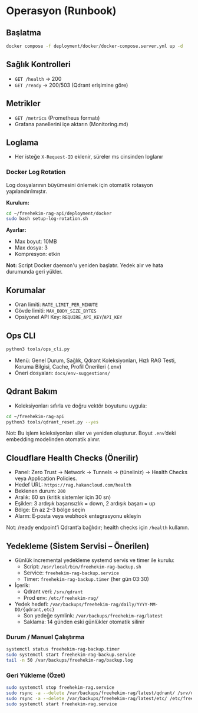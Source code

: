 # Operasyon (Runbook)

## Başlatma
```bash
docker compose -f deployment/docker/docker-compose.server.yml up -d
```

## Sağlık Kontrolleri
- `GET /health` → 200
- `GET /ready` → 200/503 (Qdrant erişimine göre)

## Metrikler
- `GET /metrics` (Prometheus formatı)
- Grafana panellerini içe aktarın (Monitoring.md)

## Loglama
- Her isteğe `X-Request-ID` eklenir, süreler ms cinsinden loglanır

### Docker Log Rotation
Log dosyalarının büyümesini önlemek için otomatik rotasyon yapılandırılmıştır.

**Kurulum:**
```bash
cd ~/freehekim-rag-api/deployment/docker
sudo bash setup-log-rotation.sh
```

**Ayarlar:**
- Max boyut: 10MB
- Max dosya: 3
- Kompresyon: etkin

**Not:** Script Docker daemon'u yeniden başlatır. Yedek alır ve hata durumunda geri yükler.

## Korumalar
- Oran limiti: `RATE_LIMIT_PER_MINUTE`
- Gövde limiti: `MAX_BODY_SIZE_BYTES`
- Opsiyonel API Key: `REQUIRE_API_KEY`/`API_KEY`

## Ops CLI
```bash
python3 tools/ops_cli.py
```
- Menü: Genel Durum, Sağlık, Qdrant Koleksiyonları, Hızlı RAG Testi, Koruma Bilgisi, Cache, Profil Önerileri (.env)
- Öneri dosyaları: `docs/env-suggestions/`

## Qdrant Bakım
- Koleksiyonları sıfırla ve doğru vektör boyutunu uygula:
```bash
cd ~/freehekim-rag-api
python3 tools/qdrant_reset.py --yes
```
Not: Bu işlem koleksiyonları siler ve yeniden oluşturur. Boyut `.env`’deki embedding modelinden otomatik alınır.

## Cloudflare Health Checks (Önerilir)
- Panel: Zero Trust → Network → Tunnels → (tüneliniz) → Health Checks veya Application Policies.
- Hedef URL: `https://rag.hakancloud.com/health`
- Beklenen durum: `200`
- Aralık: 60 sn (kritik sistemler için 30 sn)
- Eşikler: 3 ardışık başarısızlık = down, 2 ardışık başarı = up
- Bölge: En az 2–3 bölge seçin
- Alarm: E‑posta veya webhook entegrasyonu ekleyin

Not: /ready endpoint’i Qdrant’a bağlıdır; health checks için `/health` kullanın.

## Yedekleme (Sistem Servisi – Önerilen)

- Günlük incremental yedekleme systemd servis ve timer ile kurulu:
  - Script: `/usr/local/bin/freehekim-rag-backup.sh`
  - Service: `freehekim-rag-backup.service`
  - Timer: `freehekim-rag-backup.timer` (her gün 03:30)
- İçerik:
  - Qdrant veri: `/srv/qdrant`
  - Prod env: `/etc/freehekim-rag/`
- Yedek hedefi: `/var/backups/freehekim-rag/daily/YYYY-MM-DD/{qdrant,etc}`
  - Son yedeğe symlink: `/var/backups/freehekim-rag/latest`
  - Saklama: 14 günden eski günlükler otomatik silinir

### Durum / Manuel Çalıştırma
```bash
systemctl status freehekim-rag-backup.timer
sudo systemctl start freehekim-rag-backup.service
tail -n 50 /var/backups/freehekim-rag/backup.log
```

### Geri Yükleme (Özet)
```bash
sudo systemctl stop freehekim-rag.service
sudo rsync -a --delete /var/backups/freehekim-rag/latest/qdrant/ /srv/qdrant/
sudo rsync -a --delete /var/backups/freehekim-rag/latest/etc/ /etc/freehekim-rag/
sudo systemctl start freehekim-rag.service
```
